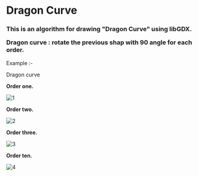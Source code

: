 <h1>Dragon Curve</h1>

<h3>
This is an algorithm for drawing "Dragon Curve" using libGDX.

Dragon curve :
rotate the previous shap with 90 angle for each order.
</h3>

Example :-

Dragon curve 

<b>Order one.</b>

<img src="https://image.ibb.co/mf44iv/1.png" alt="1" border="0">

<b>Order two.</b>

<img src="https://image.ibb.co/eMDaqa/2.png" alt="2" border="0">

<b>Order three.</b>

<img src="https://image.ibb.co/g34gVa/3.png" alt="3" border="0">

<b>Order ten.</b>

<img src="https://image.ibb.co/c5PRwF/4.png" alt="4" border="0">
